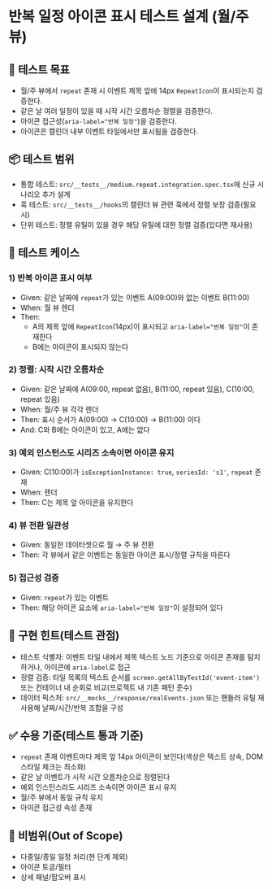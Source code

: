 # 반복 일정 아이콘 표시 테스트 설계 (월/주 뷰)

## 🎯 테스트 목표
- 월/주 뷰에서 `repeat` 존재 시 이벤트 제목 앞에 14px `RepeatIcon`이 표시되는지 검증한다.
- 같은 날 여러 일정이 있을 때 시작 시간 오름차순 정렬을 검증한다.
- 아이콘 접근성(`aria-label="반복 일정"`)을 검증한다.
- 아이콘은 캘린더 내부 이벤트 타일에서만 표시됨을 검증한다.

## 📦 테스트 범위
- 통합 테스트: `src/__tests__/medium.repeat.integration.spec.tsx`에 신규 시나리오 추가 설계
- 훅 테스트: `src/__tests__/hooks`의 캘린더 뷰 관련 훅에서 정렬 보장 검증(필요 시)
- 단위 테스트: 정렬 유틸이 있을 경우 해당 유틸에 대한 정렬 검증(있다면 재사용)

## 🧪 테스트 케이스
### 1) 반복 아이콘 표시 여부
- Given: 같은 날짜에 `repeat`가 있는 이벤트 A(09:00)와 없는 이벤트 B(11:00)
- When: 월 뷰 렌더
- Then:
  - A의 제목 앞에 `RepeatIcon`(14px)이 표시되고 `aria-label="반복 일정"`이 존재한다
  - B에는 아이콘이 표시되지 않는다

### 2) 정렬: 시작 시간 오름차순
- Given: 같은 날짜에 A(09:00, repeat 없음), B(11:00, repeat 있음), C(10:00, repeat 있음)
- When: 월/주 뷰 각각 렌더
- Then: 표시 순서가 A(09:00) → C(10:00) → B(11:00) 이다
- And: C와 B에는 아이콘이 있고, A에는 없다

### 3) 예외 인스턴스도 시리즈 소속이면 아이콘 유지
- Given: C(10:00)가 `isExceptionInstance: true`, `seriesId: 's1'`, `repeat` 존재
- When: 렌더
- Then: C는 제목 앞 아이콘을 유지한다

### 4) 뷰 전환 일관성
- Given: 동일한 데이터셋으로 월 → 주 뷰 전환
- Then: 각 뷰에서 같은 이벤트는 동일한 아이콘 표시/정렬 규칙을 따른다

### 5) 접근성 검증
- Given: `repeat`가 있는 이벤트
- Then: 해당 아이콘 요소에 `aria-label="반복 일정"`이 설정되어 있다

## 🔧 구현 힌트(테스트 관점)
- 테스트 식별자: 이벤트 타일 내에서 제목 텍스트 노드 기준으로 아이콘 존재를 탐지하거나, 아이콘에 `aria-label`로 접근
- 정렬 검증: 타일 목록의 텍스트 순서를 `screen.getAllByTestId('event-item')` 또는 컨테이너 내 순회로 비교(프로젝트 내 기존 패턴 준수)
- 데이터 픽스처: `src/__mocks__/response/realEvents.json` 또는 핸들러 유틸 재사용해 날짜/시간/반복 조합을 구성

## ✅ 수용 기준(테스트 통과 기준)
- `repeat` 존재 이벤트마다 제목 앞 14px 아이콘이 보인다(색상은 텍스트 상속, DOM 스타일 체크는 최소화)
- 같은 날 이벤트가 시작 시간 오름차순으로 정렬된다
- 예외 인스턴스라도 시리즈 소속이면 아이콘 표시 유지
- 월/주 뷰에서 동일 규칙 유지
- 아이콘 접근성 속성 존재

## 🧩 비범위(Out of Scope)
- 다중일/종일 일정 처리(현 단계 제외)
- 아이콘 토글/필터
- 상세 패널/팝오버 표시
